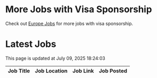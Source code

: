 # More Jobs with Visa Sponsorship

Check out [Europe Jobs](https://github.com/sureshparimi/europejobs#latest-jobs) for more jobs with visa sponsorship.

# Latest Jobs

This page is updated at July 09, 2025 18:24:03

| Job Title | Job Location | Job Link | Job Posted |
| --- | --- | --- | --- |
